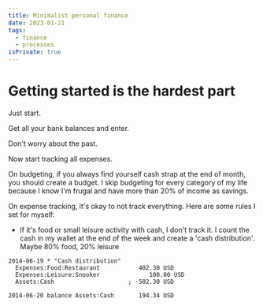 ```yaml
---
title: Minimalist personal finance
date: 2023-01-21
tags:
  - finance
  - processes
isPrivate: true
---
```


# Getting started is the hardest part

Just start.

Get all your bank balances and enter.

Don't worry about the past.

Now start tracking all expenses.

On budgeting, if you always find yourself cash strap at the end of month, you should create a budget. I skip budgeting for every category of my life because I know I'm frugal and have more than 20% of income as savings.

On expense tracking, it's okay to not track everything. Here are some rules I set for myself:

- If it's food or small leisure activity with cash, I don't track it. I count the cash in my wallet at the end of the week and create a 'cash distribution'. Maybe 80% food, 20% leisure

```
2014-06-19 * "Cash distribution"
  Expenses:Food:Restaurant           402.30 USD
  Expenses:Leisure:Snooker              100.00 USD
  Assets:Cash                     ; -502.30 USD

2014-06-20 balance Assets:Cash       194.34 USD
```
